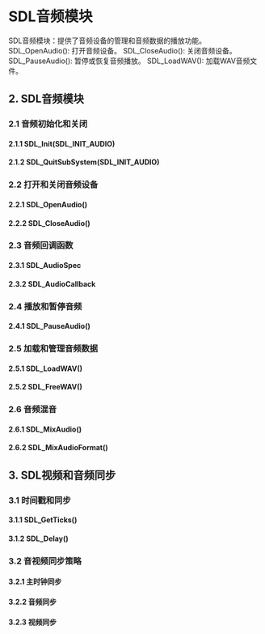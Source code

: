 ﻿# SDL音频模块

SDL音频模块：提供了音频设备的管理和音频数据的播放功能。
SDL_OpenAudio(): 打开音频设备。
SDL_CloseAudio(): 关闭音频设备。
SDL_PauseAudio(): 暂停或恢复音频播放。
SDL_LoadWAV(): 加载WAV音频文件。

## 2. SDL音频模块
### 2.1 音频初始化和关闭
#### 2.1.1 SDL_Init(SDL_INIT_AUDIO)
#### 2.1.2 SDL_QuitSubSystem(SDL_INIT_AUDIO)
### 2.2 打开和关闭音频设备
#### 2.2.1 SDL_OpenAudio()
#### 2.2.2 SDL_CloseAudio()
### 2.3 音频回调函数
#### 2.3.1 SDL_AudioSpec
#### 2.3.2 SDL_AudioCallback
### 2.4 播放和暂停音频
#### 2.4.1 SDL_PauseAudio()
### 2.5 加载和管理音频数据
#### 2.5.1 SDL_LoadWAV()
#### 2.5.2 SDL_FreeWAV()
### 2.6 音频混音
#### 2.6.1 SDL_MixAudio()
#### 2.6.2 SDL_MixAudioFormat()

## 3. SDL视频和音频同步
### 3.1 时间戳和同步
#### 3.1.1 SDL_GetTicks()
#### 3.1.2 SDL_Delay()
### 3.2 音视频同步策略
#### 3.2.1 主时钟同步
#### 3.2.2 音频同步
#### 3.2.3 视频同步